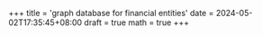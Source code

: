 +++
title = 'graph database for financial entities'
date = 2024-05-02T17:35:45+08:00
draft = true
math = true
+++
